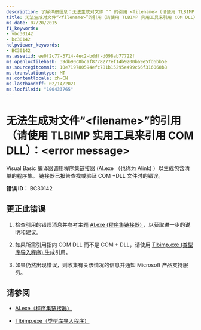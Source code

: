 ```yaml
---
description: 了解详细信息：无法生成对文件 "" 的引用 <filename> (请使用 TLBIMP 实用工具来引用 COM dll) ： <error message>
title: 无法生成对文件“<filename>”的引用（请使用 TLBIMP 实用工具来引用 COM DLL）：<error message>
ms.date: 07/20/2015
f1_keywords:
- vbc30142
- bc30142
helpviewer_keywords:
- BC30142
ms.assetid: ee0f2c77-3714-4ec2-bddf-d098ab77722f
ms.openlocfilehash: 39db90c8bcaf8778277ef14b9200ba9e5fd6bb5e
ms.sourcegitcommit: 10e719780594efc781b15295e499c66f316068b8
ms.translationtype: MT
ms.contentlocale: zh-CN
ms.lasthandoff: 02/14/2021
ms.locfileid: "100433765"
---
```

# <a name="unable-to-generate-a-reference-to-file-filename-use-tlbimp-utility-to-reference-com-dlls-error-message"></a>无法生成对文件“\<filename>”的引用（请使用 TLBIMP 实用工具来引用 COM DLL）：\<error message>

Visual Basic 编译器调用程序集链接器 (Al.exe （也称为 Alink) ）以生成包含清单的程序集。 链接器已报告查找或验证 COM +DLL 文件时的错误。  
  
 **错误 ID：** BC30142  
  
## <a name="to-correct-this-error"></a>更正此错误  
  
1. 检查引用的错误消息并参考主题  [Al.exe (程序集链接器) ](../../framework/tools/al-exe-assembly-linker.md) ，以获取进一步的说明和建议。  
  
2. 如果所需引用指向 COM DLL 而不是 COM + DLL，请使用 [Tlbimp.exe (类型库导入程序) ](../../framework/tools/tlbimp-exe-type-library-importer.md) 生成引用。  
  
3. 如果仍然出现错误，则收集有关该情况的信息并通知 Microsoft 产品支持服务。  
  
## <a name="see-also"></a>请参阅

- [Al.exe（程序集链接器）](../../framework/tools/al-exe-assembly-linker.md)

- [Tlbimp.exe（类型库导入程序）](../../framework/tools/tlbimp-exe-type-library-importer.md)
